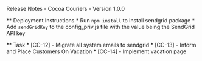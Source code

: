 Release Notes - Cocoa Couriers - Version 1.0.0

** Deployment Instructions
    * Run ```npm install``` to install sendgrid package
    * Add ```sendGridKey``` to the config_priv.js file with the value being the SendGrid API key

** Task
    * [CC-12] - Migrate all system emails to sendgrid
    * [CC-13] - Inform and Place Customers On Vacation
    * [CC-14] - Implement vacation page
